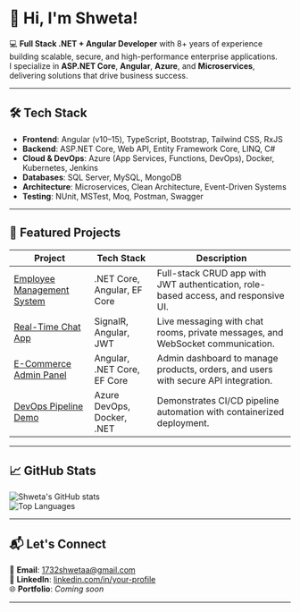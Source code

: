 # 👋 Hi, I'm Shweta!

💻 **Full Stack .NET + Angular Developer** with 8+ years of experience building scalable, secure, and high-performance enterprise applications.  
I specialize in **ASP.NET Core**, **Angular**, **Azure**, and **Microservices**, delivering solutions that drive business success.

---

## 🛠 Tech Stack

- **Frontend**: Angular (v10–15), TypeScript, Bootstrap, Tailwind CSS, RxJS  
- **Backend**: ASP.NET Core, Web API, Entity Framework Core, LINQ, C#  
- **Cloud & DevOps**: Azure (App Services, Functions, DevOps), Docker, Kubernetes, Jenkins  
- **Databases**: SQL Server, MySQL, MongoDB  
- **Architecture**: Microservices, Clean Architecture, Event-Driven Systems  
- **Testing**: NUnit, MSTest, Moq, Postman, Swagger  

---

## 🚀 Featured Projects

| Project | Tech Stack | Description |
|---------|------------|-------------|
| [Employee Management System](https://github.com/shweta1732/employee-management-system) | .NET Core, Angular, EF Core | Full-stack CRUD app with JWT authentication, role-based access, and responsive UI. |
| [Real-Time Chat App](https://github.com/shweta1732/realtime-chat-app) | SignalR, Angular, JWT | Live messaging with chat rooms, private messages, and WebSocket communication. |
| [E-Commerce Admin Panel](https://github.com/shweta1732/ecommerce-admin) | Angular, .NET Core, EF Core | Admin dashboard to manage products, orders, and users with secure API integration. |
| [DevOps Pipeline Demo](https://github.com/shweta1732/devops-pipeline-demo) | Azure DevOps, Docker, .NET | Demonstrates CI/CD pipeline automation with containerized deployment. |

---

## 📈 GitHub Stats

![Shweta's GitHub stats](https://github-readme-stats.vercel.app/api?username=shweta1732&show_icons=true&theme=default)  
![Top Languages](https://github-readme-stats.vercel.app/api/top-langs/?username=shweta1732&layout=compact)

---

## 📬 Let's Connect

📧 **Email**: 1732shwetaa@gmail.com  
💼 **LinkedIn**: [linkedin.com/in/your-profile](https://www.linkedin.com/in/your-profile)  
🌐 **Portfolio**: *Coming soon*

---
